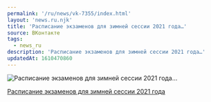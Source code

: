 ```yaml
---
permalink: '/ru/news/vk-7355/index.html'
layout: 'news.ru.njk'
title: 'Расписание экзаменов для зимней сессии 2021 года…'
source: ВКонтакте
tags:
  - news_ru
description: 'Расписание экзаменов для зимней сессии 2021 года…'
updatedAt: 1610470860
---
```

![Расписание экзаменов для зимней сессии 2021 года…](https://sun9-43.userapi.com/impg/j2oB96nGSGwGVW9xooUzLclexKyouWXiXuTfXw/RbpMf62D8yw.jpg?size=150x80&quality=96&crop=87,0,900,480&sign=89fd950380a7ca1009f6df481c6fe158&c_uniq_tag=KB6G-xHBc-ePXHUi1bJwIsBjSPlT_fUxuhxJlDI4tFU&type=share)

[Расписание экзаменов для зимней сессии 2021 года](https://docs.google.com/spreadsheets/d/1XcY9uyjseJHvoXXuwuJPvKGVDGu0g-bVQkF6Ukr-blw/edit#gid=706471265)
